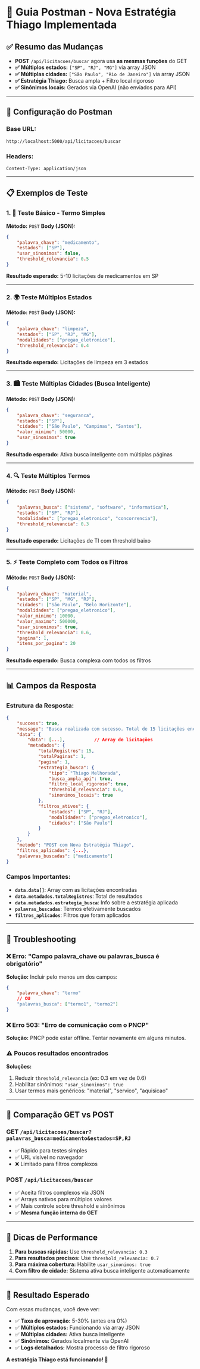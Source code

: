 # 🚀 Guia Postman - Nova Estratégia Thiago Implementada

## ✅ **Resumo das Mudanças**

- **POST** `/api/licitacoes/buscar` agora usa **as mesmas funções** do GET
- **✅ Múltiplos estados:** `["SP", "RJ", "MG"]` via array JSON
- **✅ Múltiplas cidades:** `["São Paulo", "Rio de Janeiro"]` via array JSON  
- **✅ Estratégia Thiago:** Busca ampla + Filtro local rigoroso
- **✅ Sinônimos locais:** Gerados via OpenAI (não enviados para API)

---

## 🔧 **Configuração do Postman**

### **Base URL:**
```
http://localhost:5000/api/licitacoes/buscar
```

### **Headers:**
```
Content-Type: application/json
```

---

## 📋 **Exemplos de Teste**

### **1. 🧪 Teste Básico - Termo Simples**

**Método:** `POST`
**Body (JSON):**
```json
{
    "palavra_chave": "medicamento",
    "estados": ["SP"],
    "usar_sinonimos": false,
    "threshold_relevancia": 0.5
}
```

**Resultado esperado:** 5-10 licitações de medicamentos em SP

---

### **2. 🌍 Teste Múltiplos Estados**

**Método:** `POST`
**Body (JSON):**
```json
{
    "palavra_chave": "limpeza",
    "estados": ["SP", "RJ", "MG"],
    "modalidades": ["pregao_eletronico"],
    "threshold_relevancia": 0.4
}
```

**Resultado esperado:** Licitações de limpeza em 3 estados

---

### **3. 🏙️ Teste Múltiplas Cidades (Busca Inteligente)**

**Método:** `POST`
**Body (JSON):**
```json
{
    "palavra_chave": "seguranca",
    "estados": ["SP"],
    "cidades": ["São Paulo", "Campinas", "Santos"],
    "valor_minimo": 50000,
    "usar_sinonimos": true
}
```

**Resultado esperado:** Ativa busca inteligente com múltiplas páginas

---

### **4. 🔍 Teste Múltiplos Termos**

**Método:** `POST`
**Body (JSON):**
```json
{
    "palavras_busca": ["sistema", "software", "informatica"],
    "estados": ["SP", "RJ"],
    "modalidades": ["pregao_eletronico", "concorrencia"],
    "threshold_relevancia": 0.3
}
```

**Resultado esperado:** Licitações de TI com threshold baixo

---

### **5. ⚡ Teste Completo com Todos os Filtros**

**Método:** `POST`
**Body (JSON):**
```json
{
    "palavra_chave": "material",
    "estados": ["SP", "MG", "RJ"],
    "cidades": ["São Paulo", "Belo Horizonte"],
    "modalidades": ["pregao_eletronico"],
    "valor_minimo": 10000,
    "valor_maximo": 500000,
    "usar_sinonimos": true,
    "threshold_relevancia": 0.6,
    "pagina": 1,
    "itens_por_pagina": 20
}
```

**Resultado esperado:** Busca complexa com todos os filtros

---

## 📊 **Campos da Resposta**

### **Estrutura da Resposta:**
```json
{
    "success": true,
    "message": "Busca realizada com sucesso. Total de 15 licitações encontradas.",
    "data": {
        "data": [...],           // Array de licitações
        "metadados": {
            "totalRegistros": 15,
            "totalPaginas": 1,
            "pagina": 1,
            "estrategia_busca": {
                "tipo": "Thiago Melhorada",
                "busca_ampla_api": true,
                "filtro_local_rigoroso": true,
                "threshold_relevancia": 0.6,
                "sinonimos_locais": true
            },
            "filtros_ativos": {
                "estados": ["SP", "RJ"],
                "modalidades": ["pregao_eletronico"],
                "cidades": ["São Paulo"]
            }
        }
    },
    "metodo": "POST com Nova Estratégia Thiago",
    "filtros_aplicados": {...},
    "palavras_buscadas": ["medicamento"]
}
```

### **Campos Importantes:**
- **`data.data[]`**: Array com as licitações encontradas
- **`data.metadados.totalRegistros`**: Total de resultados
- **`data.metadados.estrategia_busca`**: Info sobre a estratégia aplicada
- **`palavras_buscadas`**: Termos efetivamente buscados
- **`filtros_aplicados`**: Filtros que foram aplicados

---

## 🚨 **Troubleshooting**

### **❌ Erro: "Campo palavra_chave ou palavras_busca é obrigatório"**
**Solução:** Incluir pelo menos um dos campos:
```json
{
    "palavra_chave": "termo"
    // OU
    "palavras_busca": ["termo1", "termo2"]
}
```

### **❌ Erro 503: "Erro de comunicação com o PNCP"**
**Solução:** PNCP pode estar offline. Tentar novamente em alguns minutos.

### **⚠️ Poucos resultados encontrados**
**Soluções:**
1. Reduzir `threshold_relevancia` (ex: 0.3 em vez de 0.6)
2. Habilitar sinônimos: `"usar_sinonimos": true`
3. Usar termos mais genéricos: "material", "servico", "aquisicao"

---

## 🎯 **Comparação GET vs POST**

### **GET** `/api/licitacoes/buscar?palavras_busca=medicamento&estados=SP,RJ`
- ✅ Rápido para testes simples
- ✅ URL visível no navegador
- ❌ Limitado para filtros complexos

### **POST** `/api/licitacoes/buscar`
- ✅ Aceita filtros complexos via JSON
- ✅ Arrays nativos para múltiplos valores
- ✅ Mais controle sobre threshold e sinônimos
- ✅ **Mesma função interna do GET**

---

## 🔧 **Dicas de Performance**

1. **Para buscas rápidas:** Use `threshold_relevancia: 0.3`
2. **Para resultados precisos:** Use `threshold_relevancia: 0.7`
3. **Para máxima cobertura:** Habilite `usar_sinonimos: true`
4. **Com filtro de cidade:** Sistema ativa busca inteligente automaticamente

---

## 🎉 **Resultado Esperado**

Com essas mudanças, você deve ver:

- ✅ **Taxa de aprovação:** 5-30% (antes era 0%)
- ✅ **Múltiplos estados:** Funcionando via array JSON
- ✅ **Múltiplas cidades:** Ativa busca inteligente 
- ✅ **Sinônimos:** Gerados localmente via OpenAI
- ✅ **Logs detalhados:** Mostra processo de filtro rigoroso

**A estratégia Thiago está funcionando! 🚀** 